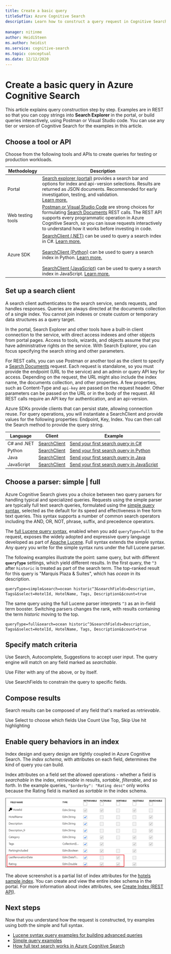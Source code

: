 ```yaml
---
title: Create a basic query
titleSuffix: Azure Cognitive Search
description: Learn how to construct a query request in Cognitive Search, which tools and APIs to use for testing and code, and how query decisions start with index design.

manager: nitinme
author: HeidiSteen
ms.author: heidist
ms.service: cognitive-search
ms.topic: conceptual
ms.date: 12/12/2020
---
```


# Create a basic query in Azure Cognitive Search

This article explains query construction step by step. Examples are in REST so that you can copy strings into **Search Explorer** in the portal, or build queries interactively, using Postman or Visual Studio code. You can use any tier or version of Cognitive Search for the examples in this article.

## Choose a tool or API

Choose from the following tools and APIs to create queries for testing or production workloads.

| Methodology | Description |
|-------------|-------------|
| Portal| [Search explorer (portal)](search-explorer.md) provides a search bar and options for index and api-version selections. Results are returned as JSON documents. Recommended for early investigation, testing, and validation. <br/>[Learn more.](search-explorer.md) |
| Web testing tools| [Postman or Visual Studio Code](search-get-started-rest.md) are strong choices for formulating [Search Documents](/rest/api/searchservice/search-documents) REST calls. The REST API supports every programmatic operation in Azure Cognitive Search, so you can issue requests interactively to understand how it works before investing in code.  |
| Azure SDK | [SearchClient (.NET)](/dotnet/api/azure.search.documents.searchclient) can be used to query a search index in C#.  [Learn more.](search-howto-dotnet-sdk.md) <br/><br/>[SearchClient (Python)](/dotnet/api/azure.search.documents.searchclient) can be used to query a search index in Python. [Learn more.](search-get-started-python.md) <br/><br/> [SearchClient (JavaScript)](/dotnet/api/azure.search.documents.searchclient) can be used to query a search index in JavaScript. [Learn more.](search-get-started-javascript.md)  |

## Set up a search client

A search client authenticates to the search service, sends requests, and handles responses. Queries are always directed at the documents collection of a single index. You cannot join indexes or create custom or temporary data structures as a query target.

In the portal, Search Explorer and other tools have a built-in client connection to the service, with direct access indexes and other objects from portal pages. Access to tools, wizards, and objects assume that you have administrative rights on the service. With Search Explorer, you can focus specifying the search string and other parameters. 

For REST calls, you can use Postman or another tool as the client to specify a [Search Documents](/rest/api/searchservice/search-documents) request. Each request is standalone, so you must provide the endpoint (URL to the service) and an admin or query API key for access. Depending on the request, the URL might also include the index name, the documents collection, and other properties. A few properties, such as Content-Type and `api-key` are passed on the request header. Other parameters can be passed on the URL or in the body of the request. All REST calls require an API key for authentication, and an api-version.

Azure SDKs provide clients that can persist state, allowing connection reuse. For query operations, you will instantiate a SearchClient and provide values for the following properties: Endpoint, Key, Index. You can then call the Search method to provide the query string. 

| Language | Client | Example |
|----------|--------|---------|
| C# and .NET | [SearchClient](/dotnet/api/azure.search.documents.searchclient) | [Send your first search query in C#](/dotnet/api/overview/azure/search.documents-readme#send-your-first-search-query) |
| Python      | [SearchClient](/python/api/azure-search-documents/azure.search.documents.searchclient) | [Send your first search query in Python](/python/api/overview/azure/search-documents-readme#send-your-first-search-request) |
| Java        | [SearchClient](/java/api/com.azure.search.documents.searchclient) | [Send your first search query in Java](/java/api/overview/azure/search-documents-readme#send-your-first-search-query)  |
| JavaScript  | [SearchClient](/javascript/api/@azure/search-documents/searchclient) | [Send your first search query in JavaScript](/javascript/api/overview/azure/search-documents-readme#send-your-first-search-query)  |

## Choose a parser: simple | full

Azure Cognitive Search gives you a choice between two query parsers for handling typical and specialized queries. Requests using the simple parser are typically full text search queries, formulated using the [simple query syntax](query-simple-syntax.md), selected as the default for its speed and effectiveness in free form text queries. This syntax supports a number of common search operators including the AND, OR, NOT, phrase, suffix, and precedence operators.

The [full Lucene query syntax](query-Lucene-syntax.md#bkmk_syntax), enabled when you add `queryType=full` to the request, exposes the widely adopted and expressive query language developed as part of [Apache Lucene](https://lucene.apache.org/core/6_6_1/queryparser/org/apache/lucene/queryparser/classic/package-summary.html). Full syntax extends the simple syntax. Any query you write for the simple syntax runs under the full Lucene parser. 

The following examples illustrate the point: same query, but with different **`queryType`** settings, which yield different results. In the first query, the `^3` after `historic` is treated as part of the search term. The top-ranked result for this query is "Marquis Plaza & Suites", which has *ocean* in its description.

```http
queryType=simple&search=ocean historic^3&searchFields=Description, Tags&$select=HotelId, HotelName, Tags, Description&$count=true
```

The same query using the full Lucene parser interprets `^3` as an in-field term booster. Switching parsers changes the rank, with results containing the term *historic* moving to the top.

```http
queryType=full&search=ocean historic^3&searchFields=Description, Tags&$select=HotelId, HotelName, Tags, Description&$count=true
```

## Specify match criteria

Use Search, Autocomplete, Suggestions to accept user input. The query engine will match on any field marked as *searchable*.

Use Filter with any of the above, or by itself.

Use SearchFields to constrain the query to specific fields.

## Compose results

Search results can be composed of any field that's marked as *retrievable*.

Use Select to choose which fields
Use Count
Use Top, Skip
Use hit highlighting

## Enable query behaviors in an index

Index design and query design are tightly coupled in Azure Cognitive Search. The *index schema*, with attributes on each field, determines the kind of query you can build.

Index attributes on a field set the allowed operations - whether a field is *searchable* in the index, *retrievable* in results, *sortable*, *filterable*, and so forth. In the example queries, `"$orderby": "Rating desc"` only works because the Rating field is marked as *sortable* in the index schema.

![Index definition for the hotel sample](./media/search-query-overview/hotel-sample-index-definition.png "Index definition for the hotel sample")

The above screenshot is a partial list of index attributes for the [hotels sample index](search-get-started-portal.md). You can create and view the entire index schema in the portal. For more information about index attributes, see [Create Index (REST API)](/rest/api/searchservice/create-index).

## Next steps

Now that you understand how the request is constructed, try examples using both the simple and full syntax.

+ [Lucene syntax query examples for building advanced queries](search-query-lucene-examples.md)
+ [Simple query examples](search-query-simple-examples.md)
+ [How full text search works in Azure Cognitive Search](search-lucene-query-architecture.md)